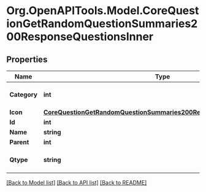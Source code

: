 # Org.OpenAPITools.Model.CoreQuestionGetRandomQuestionSummaries200ResponseQuestionsInner

## Properties

Name | Type | Description | Notes
------------ | ------------- | ------------- | -------------
**Category** | **int** | category | [optional] [default to null]
**Icon** | [**CoreQuestionGetRandomQuestionSummaries200ResponseQuestionsInnerIcon**](CoreQuestionGetRandomQuestionSummaries200ResponseQuestionsInnerIcon.md) |  | [optional] 
**Id** | **int** | id | [optional] 
**Name** | **string** | name | [optional] 
**Parent** | **int** | parent | [optional] 
**Qtype** | **string** | qtype | [optional] [default to "null"]

[[Back to Model list]](../README.md#documentation-for-models) [[Back to API list]](../README.md#documentation-for-api-endpoints) [[Back to README]](../README.md)

